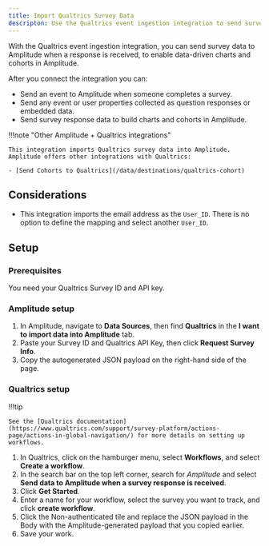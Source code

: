 ```yaml
---
title: Import Qualtrics Survey Data
descripton: Use the Qualtrics event ingestion integration to send survey data to Amplitude when a response is received, and enable data-driven charts and cohorts in Amplitude.
---
```


With the Qualtrics event ingestion integration, you can send survey data to Amplitude when a response is received, to enable data-driven charts and cohorts in Amplitude.

After you connect the integration you can:

- Send an event to Amplitude when someone completes a survey.
- Send any event or user properties collected as question responses or embedded data.
- Send survey response data to build charts and cohorts in Amplitude.

!!!note "Other Amplitude + Qualtrics integrations"

    This integration imports Qualtrics survey data into Amplitude. Amplitude offers other integrations with Qualtrics: 

    - [Send Cohorts to Qualtrics](/data/destinations/qualtrics-cohort)

## Considerations

- This integration imports the email address as the `User_ID`. There is no option to define the mapping and select another `User_ID`.

## Setup

### Prerequisites

You need your Qualtrics Survey ID and API key. 

### Amplitude setup

1. In Amplitude, navigate to **Data Sources**, then find **Qualtrics** in the **I want to import data into Amplitude** tab.
2. Paste your Survey ID and Qualtrics API Key, then click **Request Survey Info**.
3. Copy the autogenerated JSON payload on the right-hand side of the page.

### Qualtrics setup

!!!tip

    See the [Qualtrics documentation](https://www.qualtrics.com/support/survey-platform/actions-page/actions-in-global-navigation/) for more details on setting up workflows. 

1. In Qualtrics, click on the hamburger menu, select **Workflows**, and  select **Create a workflow**.
2. In the search bar on the top left corner, search for *Amplitude* and select **Send data to Amplitude when a survey response is received**.
3. Click **Get Started**.
4. Enter a name for your workflow, select the survey you want to track, and click **create workflow**.
5. Click the Non-authenticated tile and replace the JSON payload in the Body with the Amplitude-generated payload that you copied earlier.
6. Save your work.
